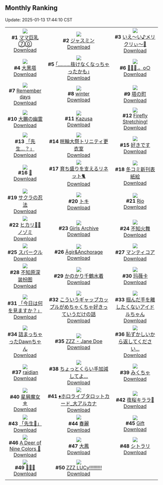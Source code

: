 ## Monthly Ranking
Update: 2025-01-13 17:44:10 CST

|      |      |      |
| :----: | :----: | :----: |
| ![](https://i.pixiv.re/c/240x480/img-master/img/2024/12/16/08/00/01/125234684_p0_master1200.jpg)<br>**#1** [ママ巨乳⑦⓪](https://www.pixiv.net/artworks/125234684)<br>[Download](https://i.pixiv.re/img-original/img/2024/12/16/08/00/01/125234684_p0.jpg) | ![](https://i.pixiv.re/c/240x480/img-master/img/2024/12/16/00/00/19/125226377_p0_master1200.jpg)<br>**#2** [ジャスミン](https://www.pixiv.net/artworks/125226377)<br>[Download](https://i.pixiv.re/img-original/img/2024/12/16/00/00/19/125226377_p0.png) | ![](https://i.pixiv.re/c/240x480/img-master/img/2024/12/16/01/04/49/125228973_p0_master1200.jpg)<br>**#3** [いえ〜い♪メリクリぃ〜🎄](https://www.pixiv.net/artworks/125228973)<br>[Download](https://i.pixiv.re/img-original/img/2024/12/16/01/04/49/125228973_p0.jpg) |
| ![](https://i.pixiv.re/c/240x480/img-master/img/2024/12/16/18/00/11/125244130_p0_master1200.jpg)<br>**#4** [大黑塔](https://www.pixiv.net/artworks/125244130)<br>[Download](https://i.pixiv.re/img-original/img/2024/12/16/18/00/11/125244130_p0.jpg) | ![](https://i.pixiv.re/c/240x480/img-master/img/2024/12/16/17/14/00/125243118_p0_master1200.jpg)<br>**#5** [｢………抜けなくなっちゃったかも｣](https://www.pixiv.net/artworks/125243118)<br>[Download](https://i.pixiv.re/img-original/img/2024/12/16/17/14/00/125243118_p0.jpg) | ![](https://i.pixiv.re/c/240x480/img-master/img/2024/12/16/00/00/45/125226470_p0_master1200.jpg)<br>**#6** [🔹💎🦋.。o○](https://www.pixiv.net/artworks/125226470)<br>[Download](https://i.pixiv.re/img-original/img/2024/12/16/00/00/45/125226470_p0.png) |
| ![](https://i.pixiv.re/c/240x480/img-master/img/2024/12/16/00/02/52/125226709_p0_master1200.jpg)<br>**#7** [Remember days](https://www.pixiv.net/artworks/125226709)<br>[Download](https://i.pixiv.re/img-original/img/2024/12/16/00/02/52/125226709_p0.png) | ![](https://i.pixiv.re/c/240x480/img-master/img/2024/12/16/18/12/42/125244568_p0_master1200.jpg)<br>**#8** [winter](https://www.pixiv.net/artworks/125244568)<br>[Download](https://i.pixiv.re/img-original/img/2024/12/16/18/12/42/125244568_p0.png) | ![](https://i.pixiv.re/c/240x480/img-master/img/2024/12/16/00/02/23/125226669_p0_master1200.jpg)<br>**#9** [塔の町](https://www.pixiv.net/artworks/125226669)<br>[Download](https://i.pixiv.re/img-original/img/2024/12/16/00/02/23/125226669_p0.png) |
| ![](https://i.pixiv.re/c/240x480/img-master/img/2024/12/18/00/00/20/125283425_p0_master1200.jpg)<br>**#10** [大鵬の幽霊](https://www.pixiv.net/artworks/125283425)<br>[Download](https://i.pixiv.re/img-original/img/2024/12/18/00/00/20/125283425_p0.jpg) | ![](https://i.pixiv.re/c/240x480/img-master/img/2024/12/15/19/36/19/125216414_p0_master1200.jpg)<br>**#11** [Kazusa](https://www.pixiv.net/artworks/125216414)<br>[Download](https://i.pixiv.re/img-original/img/2024/12/15/19/36/19/125216414_p0.jpg) | ![](https://i.pixiv.re/c/240x480/img-master/img/2024/12/16/00/35/59/125228120_p0_master1200.jpg)<br>**#12** [Firefly Stretching!](https://www.pixiv.net/artworks/125228120)<br>[Download](https://i.pixiv.re/img-original/img/2024/12/16/00/35/59/125228120_p0.png) |
| ![](https://i.pixiv.re/c/240x480/img-master/img/2024/12/16/00/00/08/125226327_p0_master1200.jpg)<br>**#13** [「先生…？」](https://www.pixiv.net/artworks/125226327)<br>[Download](https://i.pixiv.re/img-original/img/2024/12/16/00/00/08/125226327_p0.jpg) | ![](https://i.pixiv.re/c/240x480/img-master/img/2024/12/15/08/00/04/125200393_p0_master1200.jpg)<br>**#14** [晄輪大祭トリニティ更衣室](https://www.pixiv.net/artworks/125200393)<br>[Download](https://i.pixiv.re/img-original/img/2024/12/15/08/00/04/125200393_p0.jpg) | ![](https://i.pixiv.re/c/240x480/img-master/img/2024/12/16/16/35/15/125242318_p0_master1200.jpg)<br>**#15** [好きです](https://www.pixiv.net/artworks/125242318)<br>[Download](https://i.pixiv.re/img-original/img/2024/12/16/16/35/15/125242318_p0.jpg) |
| ![](https://i.pixiv.re/c/240x480/img-master/img/2024/12/16/00/30/19/125227906_p0_master1200.jpg)<br>**#16** [🍶](https://www.pixiv.net/artworks/125227906)<br>[Download](https://i.pixiv.re/img-original/img/2024/12/16/00/30/19/125227906_p0.png) | ![](https://i.pixiv.re/c/240x480/img-master/img/2024/12/14/19/53/33/125183260_p0_master1200.jpg)<br>**#17** [育ち盛りを支えるリネット🐈](https://www.pixiv.net/artworks/125183260)<br>[Download](https://i.pixiv.re/img-original/img/2024/12/14/19/53/33/125183260_p0.png) | ![](https://i.pixiv.re/c/240x480/img-master/img/2024/12/16/20/46/12/125248891_p0_master1200.jpg)<br>**#18** [冬コミ新刊表紙絵](https://www.pixiv.net/artworks/125248891)<br>[Download](https://i.pixiv.re/img-original/img/2024/12/16/20/46/12/125248891_p0.jpg) |
| ![](https://i.pixiv.re/c/240x480/img-master/img/2024/12/16/21/16/48/125249978_p0_master1200.jpg)<br>**#19** [サクラの忍法](https://www.pixiv.net/artworks/125249978)<br>[Download](https://i.pixiv.re/img-original/img/2024/12/16/21/16/48/125249978_p0.jpg) | ![](https://i.pixiv.re/c/240x480/img-master/img/2024/12/16/16/55/15/125242700_p0_master1200.jpg)<br>**#20** [トキ](https://www.pixiv.net/artworks/125242700)<br>[Download](https://i.pixiv.re/img-original/img/2024/12/16/16/55/15/125242700_p0.png) | ![](https://i.pixiv.re/c/240x480/img-master/img/2024/12/15/00/00/14/125191790_p0_master1200.jpg)<br>**#21** [Rio](https://www.pixiv.net/artworks/125191790)<br>[Download](https://i.pixiv.re/img-original/img/2024/12/15/00/00/14/125191790_p0.png) |
| ![](https://i.pixiv.re/c/240x480/img-master/img/2024/12/16/19/11/56/125246158_p0_master1200.jpg)<br>**#22** [ヒカリ🫶🏻ノゾミ](https://www.pixiv.net/artworks/125246158)<br>[Download](https://i.pixiv.re/img-original/img/2024/12/16/19/11/56/125246158_p0.png) | ![](https://i.pixiv.re/c/240x480/img-master/img/2024/12/14/00/00/48/125159991_p0_master1200.jpg)<br>**#23** [Girls Archive](https://www.pixiv.net/artworks/125159991)<br>[Download](https://i.pixiv.re/img-original/img/2024/12/14/00/00/48/125159991_p0.jpg) | ![](https://i.pixiv.re/c/240x480/img-master/img/2024/12/14/20/16/08/125184053_p0_master1200.jpg)<br>**#24** [不知火舞](https://www.pixiv.net/artworks/125184053)<br>[Download](https://i.pixiv.re/img-original/img/2024/12/14/20/16/08/125184053_p0.jpg) |
| ![](https://i.pixiv.re/c/240x480/img-master/img/2024/12/14/00/01/18/125160058_p0_master1200.jpg)<br>**#25** [スパークル](https://www.pixiv.net/artworks/125160058)<br>[Download](https://i.pixiv.re/img-original/img/2024/12/14/00/01/18/125160058_p0.png) | ![](https://i.pixiv.re/c/240x480/img-master/img/2024/12/14/00/00/18/125159866_p0_master1200.jpg)<br>**#26** [Ägir&Anchorage](https://www.pixiv.net/artworks/125159866)<br>[Download](https://i.pixiv.re/img-original/img/2024/12/14/00/00/18/125159866_p0.png) | ![](https://i.pixiv.re/c/240x480/img-master/img/2024/12/17/00/00/09/125255535_p0_master1200.jpg)<br>**#27** [マンティコア](https://www.pixiv.net/artworks/125255535)<br>[Download](https://i.pixiv.re/img-original/img/2024/12/17/00/00/09/125255535_p0.jpg) |
| ![](https://i.pixiv.re/c/240x480/img-master/img/2024/12/16/21/07/16/125249657_p0_master1200.jpg)<br>**#28** [不知原深 装扮图](https://www.pixiv.net/artworks/125249657)<br>[Download](https://i.pixiv.re/img-original/img/2024/12/16/21/07/16/125249657_p0.jpg) | ![](https://i.pixiv.re/c/240x480/img-master/img/2024/12/16/14/20/40/125240205_p0_master1200.jpg)<br>**#29** [かのかり千鶴水着](https://www.pixiv.net/artworks/125240205)<br>[Download](https://i.pixiv.re/img-original/img/2024/12/16/14/20/40/125240205_p0.jpg) | ![](https://i.pixiv.re/c/240x480/img-master/img/2024/12/18/23/36/20/125311062_p0_master1200.jpg)<br>**#30** [玛薇卡](https://www.pixiv.net/artworks/125311062)<br>[Download](https://i.pixiv.re/img-original/img/2024/12/18/23/36/20/125311062_p0.jpg) |
| ![](https://i.pixiv.re/c/240x480/img-master/img/2024/12/14/00/06/44/125160445_p0_master1200.jpg)<br>**#31** [「今日は何を見ますか？」](https://www.pixiv.net/artworks/125160445)<br>[Download](https://i.pixiv.re/img-original/img/2024/12/14/00/06/44/125160445_p0.png) | ![](https://i.pixiv.re/c/240x480/img-master/img/2024/12/16/00/03/05/125226729_p0_master1200.jpg)<br>**#32** [こういうギャップカップルがめちゃくちゃ好きっていうだけの話](https://www.pixiv.net/artworks/125226729)<br>[Download](https://i.pixiv.re/img-original/img/2024/12/16/00/03/05/125226729_p0.jpg) | ![](https://i.pixiv.re/c/240x480/img-master/img/2024/12/16/17/01/41/125242886_p0_master1200.jpg)<br>**#33** [掴んだ手を離したくないアイドルちゃん](https://www.pixiv.net/artworks/125242886)<br>[Download](https://i.pixiv.re/img-original/img/2024/12/16/17/01/41/125242886_p0.jpg) |
| ![](https://i.pixiv.re/c/240x480/img-master/img/2024/12/15/08/00/02/125200381_p0_master1200.jpg)<br>**#34** [詰まっちゃったDawnちゃん](https://www.pixiv.net/artworks/125200381)<br>[Download](https://i.pixiv.re/img-original/img/2024/12/15/08/00/02/125200381_p0.jpg) | ![](https://i.pixiv.re/c/240x480/img-master/img/2024/12/16/16/00/01/125241715_p0_master1200.jpg)<br>**#35** [ZZZ - Jane Doe](https://www.pixiv.net/artworks/125241715)<br>[Download](https://i.pixiv.re/img-original/img/2024/12/16/16/00/01/125241715_p0.jpg) | ![](https://i.pixiv.re/c/240x480/img-master/img/2024/12/16/00/00/49/125226485_p0_master1200.jpg)<br>**#36** [恥ずかしいから返してください...](https://www.pixiv.net/artworks/125226485)<br>[Download](https://i.pixiv.re/img-original/img/2024/12/16/00/00/49/125226485_p0.png) |
| ![](https://i.pixiv.re/c/240x480/img-master/img/2024/12/17/12/43/01/125266959_p0_master1200.jpg)<br>**#37** [raidian](https://www.pixiv.net/artworks/125266959)<br>[Download](https://i.pixiv.re/img-original/img/2024/12/17/12/43/01/125266959_p0.jpg) | ![](https://i.pixiv.re/c/240x480/img-master/img/2024/12/16/18/00/23/125244165_p0_master1200.jpg)<br>**#38** [ちょっとくらい手加減してよ…](https://www.pixiv.net/artworks/125244165)<br>[Download](https://i.pixiv.re/img-original/img/2024/12/16/18/00/23/125244165_p0.jpg) | ![](https://i.pixiv.re/c/240x480/img-master/img/2024/12/16/15/22/13/125241147_p0_master1200.jpg)<br>**#39** [みくちゃ](https://www.pixiv.net/artworks/125241147)<br>[Download](https://i.pixiv.re/img-original/img/2024/12/16/15/22/13/125241147_p0.jpg) |
| ![](https://i.pixiv.re/c/240x480/img-master/img/2024/12/15/08/30/01/125200830_p0_master1200.jpg)<br>**#40** [星屑魔女☆](https://www.pixiv.net/artworks/125200830)<br>[Download](https://i.pixiv.re/img-original/img/2024/12/15/08/30/01/125200830_p0.jpg) | ![](https://i.pixiv.re/c/240x480/img-master/img/2024/12/15/12/24/01/125192320_p0_master1200.jpg)<br>**#41** [♦ホロライブタロットカード_大アルカナ](https://www.pixiv.net/artworks/125192320)<br>[Download](https://i.pixiv.re/img-original/img/2024/12/15/12/24/01/125192320_p0.png) | ![](https://i.pixiv.re/c/240x480/img-master/img/2024/12/16/00/00/20/125226379_p0_master1200.jpg)<br>**#42** [夜桜キララ🎀](https://www.pixiv.net/artworks/125226379)<br>[Download](https://i.pixiv.re/img-original/img/2024/12/16/00/00/20/125226379_p0.jpg) |
| ![](https://i.pixiv.re/c/240x480/img-master/img/2024/12/15/00/00/12/125191779_p0_master1200.jpg)<br>**#43** [「先生🖤」](https://www.pixiv.net/artworks/125191779)<br>[Download](https://i.pixiv.re/img-original/img/2024/12/15/00/00/12/125191779_p0.jpg) | ![](https://i.pixiv.re/c/240x480/img-master/img/2024/12/15/19/28/35/125216170_p0_master1200.jpg)<br>**#44** [春麗](https://www.pixiv.net/artworks/125216170)<br>[Download](https://i.pixiv.re/img-original/img/2024/12/15/19/28/35/125216170_p0.jpg) | ![](https://i.pixiv.re/c/240x480/img-master/img/2024/12/14/00/01/10/125160042_p0_master1200.jpg)<br>**#45** [Gift](https://www.pixiv.net/artworks/125160042)<br>[Download](https://i.pixiv.re/img-original/img/2024/12/14/00/01/10/125160042_p0.png) |
| ![](https://i.pixiv.re/c/240x480/img-master/img/2024/12/16/21/03/58/125249551_p0_master1200.jpg)<br>**#46** [A Deer of Nine Colors 🦌](https://www.pixiv.net/artworks/125249551)<br>[Download](https://i.pixiv.re/img-original/img/2024/12/16/21/03/58/125249551_p0.jpg) | ![](https://i.pixiv.re/c/240x480/img-master/img/2024/12/14/19/19/31/125182367_p0_master1200.jpg)<br>**#47** [大鳳](https://www.pixiv.net/artworks/125182367)<br>[Download](https://i.pixiv.re/img-original/img/2024/12/14/19/19/31/125182367_p0.jpg) | ![](https://i.pixiv.re/c/240x480/img-master/img/2024/12/15/00/01/11/125191975_p0_master1200.jpg)<br>**#48** [シトラリ](https://www.pixiv.net/artworks/125191975)<br>[Download](https://i.pixiv.re/img-original/img/2024/12/15/00/01/11/125191975_p0.jpg) |
| ![](https://i.pixiv.re/c/240x480/img-master/img/2024/12/14/00/00/32/125159921_p0_master1200.jpg)<br>**#49** [💙💛💜](https://www.pixiv.net/artworks/125159921)<br>[Download](https://i.pixiv.re/img-original/img/2024/12/14/00/00/32/125159921_p0.jpg) | ![](https://i.pixiv.re/c/240x480/img-master/img/2024/12/15/21/05/42/125219560_p0_master1200.jpg)<br>**#50** [ZZZ LUCy!!!!!!!!!](https://www.pixiv.net/artworks/125219560)<br>[Download](https://i.pixiv.re/img-original/img/2024/12/15/21/05/42/125219560_p0.jpg) |
|      |
